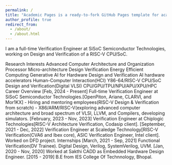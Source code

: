 ```yaml
---
permalink: /
title: "Academic Pages is a ready-to-fork GitHub Pages template for academic personal websites"
author_profile: true
redirect_from: 
  - /about/
  - /about.html
---
```


I am a full-time Verification Engineer at SiSoC Semiconductor Technologies, working on Design and Verification of a RISC-V CPU/SoC.

Research Interests
Advanced Computer Architecture and Organization
Processor Micro-architecture Design Verification
Energy Efficient Computing
Generative AI for Hardware Design and Verification
AI hardware accelerators
Human-Computer Interaction(HCI)
Y86-64/RISC-V CPU/SoC Design and Verification(Digital VLSI)
CPU/GPU/TPU/NPU/APU/XPU/HPC
Career Overview
[Feb, 2024 - Present] Full-time Verification Engineer at SiSoC Semiconductor Technologies.[OpenPiton, Ariane, CLARVI, and Mor1KX] - Hiring and mentoring employees(RISC-V Design & Verification from scratch) - X86/ARM/RISC-V(exploring advanced computer architecture and broad spectrum of VLSI, LLVM, and Compilers, developing simulators.
[February, 2023 - Nov, 2023] Verification Engineer at Chiplogic Technologies[RISC-V Architecture Verification, Codasip client].
[September, 2021 - Dec, 2022] Verification Engineer at Scaledge Technology[RISC-V Verification(CVA6 and Ibex core), ASIC Verification Engineer, Intel client].
Worked on DFD project.
Internships
[March, 2021 - Sep, 2021] Functional Verification(DV Trainee).
Digital Design, Verilog, SystemVerilog, UVM.
[Jan, 2020 - Nov, 2020] Worked at Sakthi CADD as Embedded Hardware Design Engineer.
[2015 - 2019] B.E from IES College Of Technnology, Bhopal.
